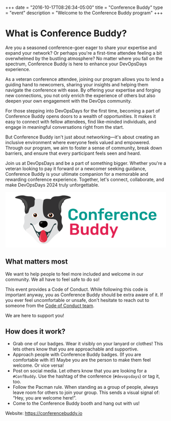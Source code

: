 +++
date = "2016-10-17T08:26:34-05:00"
title = "Conference Buddy"
type = "event"
description = "Welcome to the Conference Buddy program"
+++

# What is Conference Buddy?

Are you a seasoned conference-goer eager to share your expertise and expand your network? Or perhaps you're a first-time attendee feeling a bit overwhelmed by the bustling atmosphere? No matter where you fall on the spectrum, Conference Buddy is here to enhance your DevOpsDays experience.

As a veteran conference attendee, joining our program allows you to lend a guiding hand to newcomers, sharing your insights and helping them navigate the conference with ease. By offering your expertise and forging new connections, you not only enrich the experience of others but also deepen your own engagement with the DevOps community.

For those stepping into DevOpsDays for the first time, becoming a part of Conference Buddy opens doors to a wealth of opportunities. It makes it easy to connect with fellow attendees, find like-minded individuals, and engage in meaningful conversations right from the start.

But Conference Buddy isn't just about networking—it's about creating an inclusive environment where everyone feels valued and empowered. Through our program, we aim to foster a sense of community, break down barriers, and ensure that every participant feels seen and heard.

Join us at DevOpsDays and be a part of something bigger. Whether you're a veteran looking to pay it forward or a newcomer seeking guidance, Conference Buddy is your ultimate companion for a memorable and rewarding conference experience. Together, let's connect, collaborate, and make DevOpsDays 2024 truly unforgettable.

![Conference Buddy](static/events/2024-amsterdam/confbuddy.png)

## What matters most

We want to help people to feel more included and welcome in our community. We all have to feel safe to do so! 

This event provides a Code of Conduct. While following this code is important anyway, you as Conference Buddy should be extra aware of it. If you ever feel uncomfortable or unsafe, don't hesitate to reach out to someone from the [Code of Conduct team](https://devopsdays.org/events/2024-amsterdam/conduct).

We are here to support you!

## How does it work?

* Grab one of our badges. Wear it visibly on your lanyard or clothes! This lets others know that you are approachable and supportive.
* Approach people with Conference Buddy badges. (If you are comfortable with it!) Maybe you are the person to make them feel welcome. Or vice versa!
* Post on social media. Let others know that you are looking for a `#ConfBuddy`. Use the hashtag of the conference (`#devopsdays`) or tag it, too.
* Follow the Pacman rule. When standing as a group of people, always leave room for others to join your group. This sends a visual signal of: “Hey, you are welcome here!”. 
* Come to the Conference Buddy booth and hang out with us!

Website: https://conferencebuddy.io
